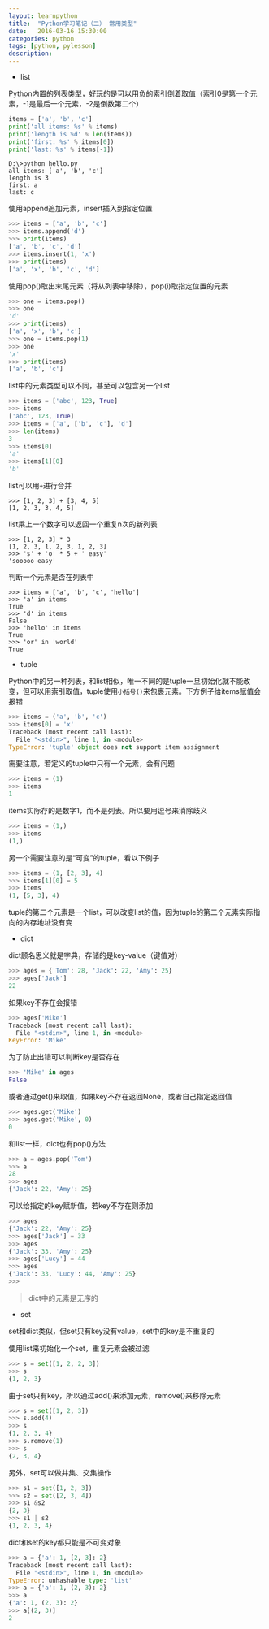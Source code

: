 ```yaml
---
layout: learnpython
title:  "Python学习笔记（二） 常用类型"
date:   2016-03-16 15:30:00
categories: python
tags: [python, pylesson]
description: 
---
```

<!--more-->

* list

Python内置的列表类型，好玩的是可以用负的索引倒着取值（索引0是第一个元素，-1是最后一个元素，-2是倒数第二个）

```python
items = ['a', 'b', 'c']
print('all items: %s' % items)
print('length is %d' % len(items))
print('first: %s' % items[0])
print('last: %s' % items[-1])
```

```
D:\>python hello.py
all items: ['a', 'b', 'c']
length is 3
first: a
last: c
```

使用append追加元素，insert插入到指定位置

```python
>>> items = ['a', 'b', 'c']
>>> items.append('d')
>>> print(items)
['a', 'b', 'c', 'd']
>>> items.insert(1, 'x')
>>> print(items)
['a', 'x', 'b', 'c', 'd']
```

使用pop()取出末尾元素（将从列表中移除），pop(i)取指定位置的元素

```python
>>> one = items.pop()
>>> one
'd'
>>> print(items)
['a', 'x', 'b', 'c']
>>> one = items.pop(1)
>>> one
'x'
>>> print(items)
['a', 'b', 'c']
```

list中的元素类型可以不同，甚至可以包含另一个list

```python
>>> items = ['abc', 123, True]
>>> items
['abc', 123, True]
>>> items = ['a', ['b', 'c'], 'd']
>>> len(items)
3
>>> items[0]
'a'
>>> items[1][0]
'b'
```

list可以用`+`进行合并

```
>>> [1, 2, 3] + [3, 4, 5]
[1, 2, 3, 3, 4, 5]
```

list乘上一个数字可以返回一个重复n次的新列表

```
>>> [1, 2, 3] * 3
[1, 2, 3, 1, 2, 3, 1, 2, 3]
>>> 's' + 'o' * 5 + ' easy'
'sooooo easy'
```

判断一个元素是否在列表中

```
>>> items = ['a', 'b', 'c', 'hello']
>>> 'a' in items
True
>>> 'd' in items
False
>>> 'hello' in items
True
>>> 'or' in 'world'
True
```

* tuple

Python中的另一种列表，和list相似，唯一不同的是tuple一旦初始化就不能改变，但可以用索引取值，tuple使用`小括号()`来包裹元素。下方例子给items赋值会报错

```python
>>> items = ('a', 'b', 'c')
>>> items[0] = 'x'
Traceback (most recent call last):
  File "<stdin>", line 1, in <module>
TypeError: 'tuple' object does not support item assignment
```

需要注意，若定义的tuple中只有一个元素，会有问题

```python
>>> items = (1)
>>> items
1
```

items实际存的是数字1，而不是列表。所以要用逗号来消除歧义

```python
>>> items = (1,)
>>> items
(1,)
```

另一个需要注意的是“可变”的tuple，看以下例子

```python
>>> items = (1, [2, 3], 4)
>>> items[1][0] = 5
>>> items
(1, [5, 3], 4)
```

tuple的第二个元素是一个list，可以改变list的值，因为tuple的第二个元素实际指向的内存地址没有变

* dict

dict顾名思义就是字典，存储的是key-value（键值对）

```python
>>> ages = {'Tom': 28, 'Jack': 22, 'Amy': 25}
>>> ages['Jack']
22
```

如果key不存在会报错

```python
>>> ages['Mike']
Traceback (most recent call last):
  File "<stdin>", line 1, in <module>
KeyError: 'Mike'
```

为了防止出错可以判断key是否存在

```python
>>> 'Mike' in ages
False
```

或者通过get()来取值，如果key不存在返回None，或者自己指定返回值

```python
>>> ages.get('Mike')
>>> ages.get('Mike', 0)
0
```

和list一样，dict也有pop()方法

```python
>>> a = ages.pop('Tom')
>>> a
28
>>> ages
{'Jack': 22, 'Amy': 25}
```

可以给指定的key赋新值，若key不存在则添加

```python
>>> ages
{'Jack': 22, 'Amy': 25}
>>> ages['Jack'] = 33
>>> ages
{'Jack': 33, 'Amy': 25}
>>> ages['Lucy'] = 44
>>> ages
{'Jack': 33, 'Lucy': 44, 'Amy': 25}
>>>
```

>dict中的元素是无序的

* set

set和dict类似，但set只有key没有value，set中的key是不重复的

使用list来初始化一个set，重复元素会被过滤

```python
>>> s = set([1, 2, 2, 3])
>>> s
{1, 2, 3}
```

由于set只有key，所以通过add()来添加元素，remove()来移除元素

```python
>>> s = set([1, 2, 3])
>>> s.add(4)
>>> s
{1, 2, 3, 4}
>>> s.remove(1)
>>> s
{2, 3, 4}
```

另外，set可以做并集、交集操作

```python
>>> s1 = set([1, 2, 3])
>>> s2 = set([2, 3, 4])
>>> s1 &s2
{2, 3}
>>> s1 | s2
{1, 2, 3, 4}
```

dict和set的key都只能是不可变对象

```python
>>> a = {'a': 1, [2, 3]: 2}
Traceback (most recent call last):
  File "<stdin>", line 1, in <module>
TypeError: unhashable type: 'list'
>>> a = {'a': 1, (2, 3): 2}
>>> a
{'a': 1, (2, 3): 2}
>>> a[(2, 3)]
2
```